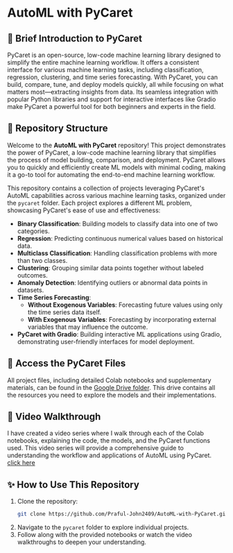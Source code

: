 # AutoML with PyCaret

## 🚀 Brief Introduction to PyCaret

PyCaret is an open-source, low-code machine learning library designed to simplify the entire machine learning workflow. It offers a consistent interface for various machine learning tasks, including classification, regression, clustering, and time series forecasting. With PyCaret, you can build, compare, tune, and deploy models quickly, all while focusing on what matters most—extracting insights from data. Its seamless integration with popular Python libraries and support for interactive interfaces like Gradio make PyCaret a powerful tool for both beginners and experts in the field.

## 📁 Repository Structure

Welcome to the **AutoML with PyCaret** repository! This project demonstrates the power of PyCaret, a low-code machine learning library that simplifies the process of model building, comparison, and deployment. PyCaret allows you to quickly and efficiently create ML models with minimal coding, making it a go-to tool for automating the end-to-end machine learning workflow.

This repository contains a collection of projects leveraging PyCaret's AutoML capabilities across various machine learning tasks, organized under the `pycaret` folder. Each project explores a different ML problem, showcasing PyCaret's ease of use and effectiveness:

- **Binary Classification**: Building models to classify data into one of two categories.
- **Regression**: Predicting continuous numerical values based on historical data.
- **Multiclass Classification**: Handling classification problems with more than two classes.
- **Clustering**: Grouping similar data points together without labeled outcomes.
- **Anomaly Detection**: Identifying outliers or abnormal data points in datasets.
- **Time Series Forecasting**: 
  - **Without Exogenous Variables**: Forecasting future values using only the time series data itself.
  - **With Exogenous Variables**: Forecasting by incorporating external variables that may influence the outcome.
- **PyCaret with Gradio**: Building interactive ML applications using Gradio, demonstrating user-friendly interfaces for model deployment.

## 📂 Access the PyCaret Files

All project files, including detailed Colab notebooks and supplementary materials, can be found in the [Google Drive folder](https://drive.google.com/drive/folders/1X8L78i5A8OdzGskLqkre0LWCnOouHc9k?usp=sharing). This drive contains all the resources you need to explore the models and their implementations.

## 🎥 Video Walkthrough

I have created a video series where I walk through each of the Colab notebooks, explaining the code, the models, and the PyCaret functions used. This video series will provide a comprehensive guide to understanding the workflow and applications of AutoML using PyCaret.
[click here](https://www.youtube.com/playlist?list=PLkZIndjUMqFVmgGVPl1z6Lt1OUfxft7bc)

## ✨ How to Use This Repository

1. Clone the repository:
   ```bash
   git clone https://github.com/Praful-John2409/AutoML-with-PyCaret.git
   ```
2. Navigate to the `pycaret` folder to explore individual projects.
3. Follow along with the provided notebooks or watch the video walkthroughs to deepen your understanding.
